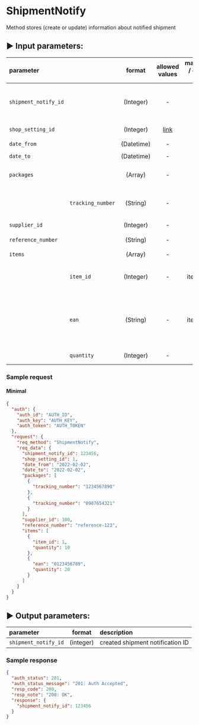 # ShipmentNotify

Method stores (create or update) information about notified shipment

## :arrow_forward: Input parameters:

| parameter            |                   |   format   |                        allowed values                        | mandatory / default value | description                                                                                                                     |
|:---------------------|:------------------|:----------:|:------------------------------------------------------------:|:-------------------------:|:--------------------------------------------------------------------------------------------------------------------------------|
| `shipment_notify_id` |                   | (Integer)  |                              -                               |                           | (optional for update) - `shipment_notify_id` return from first response                                                         |
| `shop_setting_id`    |                   | (Integer)  | [link](https://egon.isklad.eu/klient/settings-shop-settings) |    :heavy_check_mark:     | Set-to-order setting ID                                                                                                         |
| `date_from`          |                   | (Datetime) |                              -                               |    :heavy_check_mark:     | Delivery date from                                                                                                              |
| `date_to`            |                   | (Datetime) |                              -                               |    :heavy_check_mark:     | Delivery date to                                                                                                                |
| `packages`           |                   |  (Array)   |                              -                               |    :heavy_check_mark:     | Array of packages, at least one is mandatory                                                                                    |
|                      | `tracking_number` |  (String)  |                              -                               |    :heavy_check_mark:     | Tracking number of the package (printed as barcode on label)                                                                    |
| `supplier_id`        |                   | (Integer)  |                              -                               |    :heavy_check_mark:     | Supplier ID                                                                                                                     |
| `reference_number`   |                   |  (String)  |                              -                               |    :heavy_check_mark:     | Reference Nr. of order                                                                                                          |
| `items`              |                   |  (Array)   |                              -                               |    :heavy_check_mark:     | Items                                                                                                                           |
|                      | `item_id`         | (Integer)  |                              -                               |   (yes, item_id or ean)   | Advised inventory card item_id (recommended to fill this)                                                                       | 
|                      | `ean`             |  (String)  |                              -                               |   (yes, item_id or ean)   | Advised inventory ean (optional if you dont have an inventory in system, yet). If the item_id is filled, this param is ignored. |
|                      | `quantity`        | (Integer)  |                              -                               |    :heavy_check_mark:     | Advised inventory quantity                                                                                                      |

### Sample request

#### Minimal

```json
{
  "auth": {
    "auth_id": "AUTH_ID",
    "auth_key": "AUTH_KEY",
    "auth_token": "AUTH_TOKEN"
  },
  "request": {
    "req_method": "ShipmentNotify",
    "req_data": {
      "shipment_notify_id": 123456,
      "shop_setting_id": 1,
      "date_from": "2022-02-02",
      "date_to": "2022-02-02",
      "packages": [
        {
          "tracking_number": "1234567890"
        },
        {
          "tracking_number": "0987654321"
        }
      ],
      "supplier_id": 100,
      "reference_number": "reference-123",
      "items": [
        {
          "item_id": 1,
          "quantity": 10
        },
        {
          "ean": "0123456789",
          "quantity": 20
        }
      ]
    }
  }
}
```

## :arrow_forward: Output parameters:

| parameter            |  format   | description                      |
|:---------------------|:---------:|:---------------------------------|
| `shipment_notify_id` | (integer) | created shipment notification ID |

### Sample response

```json
{
  "auth_status": 201,
  "auth_status_message": "201: Auth Accepted",
  "resp_code": 200,
  "resp_note": "200: OK",
  "response": {
    "shipment_notify_id": 123456
  }
}
```

